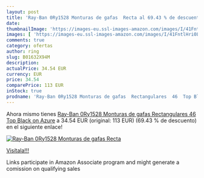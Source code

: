 ```yaml
---
layout: post
title: 'Ray-Ban 0Ry1528 Monturas de gafas  Recta al 69.43 % de descuento'
date: 
thumbnailImage: 'https://images-eu.ssl-images-amazon.com/images/I/41FntlHri0L._SL200_.jpg'
images: [ 'https://images-eu.ssl-images-amazon.com/images/I/41FntlHri0L._SL200_.jpg' ]
comments: true
category: ofertas
author: ring
slug: B01632X94M
description:
actualPrice: 34.54 EUR
currency: EUR
price: 34.54
comparePrice: 113 EUR
inStock: true
prodname: 'Ray-Ban 0Ry1528 Monturas de gafas  Rectangulares  46  Top Black on Azure'
---
```


Ahora mismo tienes [Ray-Ban 0Ry1528 Monturas de gafas  Rectangulares  46  Top Black on Azure](https://www.amazon.es/dp/B01632X94M/?tag=tolees-21) a 34.54 EUR (original: 113 EUR) (69.43 %  de descuento) en el siguiente enlace!

[![Ray-Ban 0Ry1528 Monturas de gafas  Recta](https://images-eu.ssl-images-amazon.com/images/I/41FntlHri0L._SL200_.jpg)](https://www.amazon.es/dp/B01632X94M/?tag=tolees-21)

[Visítala!!!](https://www.amazon.es/dp/B01632X94M/?tag=tolees-21)

Links participate in Amazon Associate program and might generate a comission on qualifying sales
